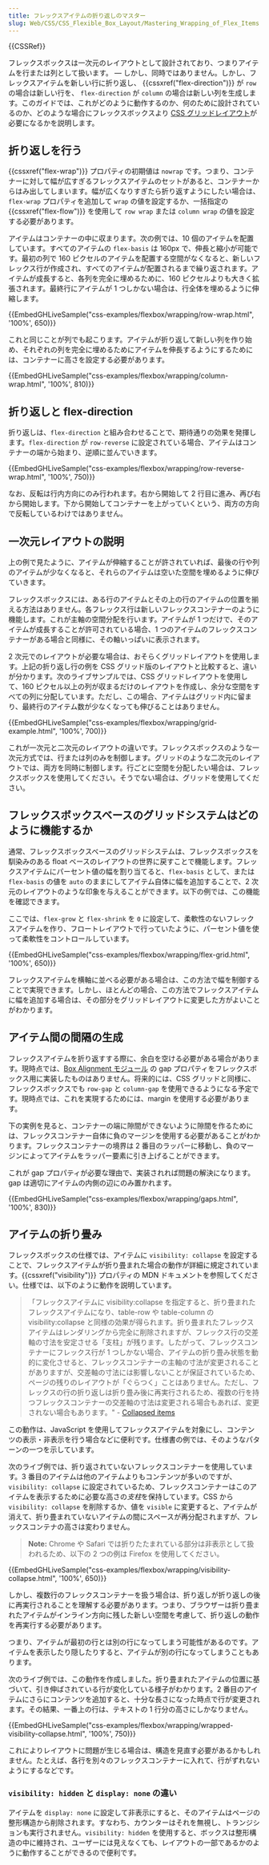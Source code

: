 ```yaml
---
title: フレックスアイテムの折り返しのマスター
slug: Web/CSS/CSS_Flexible_Box_Layout/Mastering_Wrapping_of_Flex_Items
---
```


{{CSSRef}}

フレックスボックスは一次元のレイアウトとして設計されており、つまりアイテムを行または列として扱います。 — しかし、同時ではありません。しかし、フレックスアイテムを新しい行に折り返し、 {{cssxref("flex-direction")}} が `row` の場合は新しい行を、 `flex-direction` が `column` の場合は新しい列を生成します。このガイドでは、これがどのように動作するのか、何のために設計されているのか、どのような場合にフレックスボックスより [CSS グリッドレイアウト](/ja/docs/Web/CSS/CSS_Grid_Layout)が必要になるかを説明します。

## 折り返しを行う

{{cssxref("flex-wrap")}} プロパティの初期値は `nowrap` です。つまり、コンテナーに対して幅が広すぎるフレックスアイテムのセットがあると、コンテナーからはみ出してしまいます。幅が広くなりすぎたら折り返すようにしたい場合は、`flex-wrap` プロパティを追加して `wrap` の値を設定するか、一括指定の {{cssxref("flex-flow")}} を使用して `row wrap` または `column wrap` の値を設定する必要があります。

アイテムはコンテナーの中に収まります。次の例では、10 個のアイテムを配置しています。すべてのアイテムの `flex-basis` は 160px で、伸長と縮小が可能です。最初の列で 160 ピクセルのアイテムを配置する空間がなくなると、新しいフレックス行が作成され、すべてのアイテムが配置されるまで繰り返されます。アイテムが成長すると、各列を完全に埋めるために、160 ピクセルよりも大きく拡張されます。最終行にアイテムが 1 つしかない場合は、行全体を埋めるように伸縮します。

{{EmbedGHLiveSample("css-examples/flexbox/wrapping/row-wrap.html", '100%', 650)}}

これと同じことが列でも起こります。アイテムが折り返して新しい列を作り始め、それぞれの列を完全に埋めるためにアイテムを伸長するようにするためには、コンテナーに高さを設定する必要があります。

{{EmbedGHLiveSample("css-examples/flexbox/wrapping/column-wrap.html", '100%', 810)}}

## 折り返しと flex-direction

折り返しは、`flex-direction` と組み合わせることで、期待通りの効果を発揮します。`flex-direction` が `row-reverse` に設定されている場合、アイテムはコンテナーの端から始まり、逆順に並んでいきます。

{{EmbedGHLiveSample("css-examples/flexbox/wrapping/row-reverse-wrap.html", '100%', 750)}}

なお、反転は行内方向にのみ行われます。右から開始して 2 行目に進み、再び右から開始します。下から開始してコンテナーを上がっていくという、両方の方向で反転しているわけではありません。

## 一次元レイアウトの説明

上の例で見たように、アイテムが伸縮することが許されていれば、最後の行や列のアイテムが少なくなると、それらのアイテムは空いた空間を埋めるように伸びていきます。

フレックスボックスには、ある行のアイテムとその上の行のアイテムの位置を揃える方法はありません。各フレックス行は新しいフレックスコンテナーのように機能します。これが主軸の空間分配を行います。アイテムが 1 つだけで、そのアイテムが成長することが許可されている場合、1 つのアイテムのフレックスコンテナーがある場合と同様に、その軸いっぱいに表示されます。

2 次元でのレイアウトが必要な場合は、おそらくグリッドレイアウトを使用します。上記の折り返し行の例を CSS グリッド版のレイアウトと比較すると、違いが分かります。次のライブサンプルでは、CSS グリッドレイアウトを使用して、160 ピクセル以上の列が収まるだけのレイアウトを作成し、余分な空間をすべての列に分配しています。ただし、この場合、アイテムはグリッド内に留まり、最終行のアイテム数が少なくなっても伸びることはありません。

{{EmbedGHLiveSample("css-examples/flexbox/wrapping/grid-example.html", '100%', 700)}}

これが一次元と二次元のレイアウトの違いです。フレックスボックスのような一次元方式では、行または列のみを制御します。グリッドのような二次元のレイアウトでは、両方を同時に制御します。行ごとに空間を分配したい場合は、フレックスボックスを使用してください。そうでない場合は、グリッドを使用してください。

## フレックスボックスベースのグリッドシステムはどのように機能するか

通常、フレックスボックスベースのグリッドシステムは、フレックスボックスを馴染みのある float ベースのレイアウトの世界に戻すことで機能します。フレックスアイテムにパーセント値の幅を割り当てると、`flex-basis` として、または `flex-basis` の値を `auto` のままにしてアイテム自体に幅を追加することで、2 次元のレイアウトのような印象を与えることができます。以下の例では、この機能を確認できます。

ここでは、`flex-grow` と `flex-shrink` を `0` に設定して、柔軟性のないフレックスアイテムを作り、フロートレイアウトで行っていたように、パーセント値を使って柔軟性をコントロールしています。

{{EmbedGHLiveSample("css-examples/flexbox/wrapping/flex-grid.html", '100%', 650)}}

フレックスアイテムを横軸に並べる必要がある場合は、この方法で幅を制御することで実現できます。しかし、ほとんどの場合、この方法でフレックスアイテムに幅を追加する場合は、その部分をグリッドレイアウトに変更した方がよいことがわかります。

## アイテム間の間隔の生成

フレックスアイテムを折り返すする際に、余白を空ける必要がある場合があります。現時点では、[Box Alignment モジュール](https://www.w3.org/TR/css-align-3/) の gap プロパティをフレックスボックス用に実装したものはありません。将来的には、CSS グリッドと同様に、フレックスボックスでも `row-gap` と `column-gap` を使用できるようになる予定です。現時点では、これを実現するためには、margin を使用する必要があります。

下の実例を見ると、コンテナーの端に隙間ができないように隙間を作るためには、フレックスコンテナー自体に負のマージンを使用する必要があることがわかります。フレックスコンテナーの境界は 2 番目のラッパーに移動し、負のマージンによってアイテムをラッパー要素に引き上げることができます。

これが gap プロパティが必要な理由で、実装されれば問題の解決になります。gap は適切にアイテムの内側の辺にのみ置かれます。

{{EmbedGHLiveSample("css-examples/flexbox/wrapping/gaps.html", '100%', 830)}}

## アイテムの折り畳み

フレックスボックスの仕様では、アイテムに `visibility: collapse` を設定することで、フレックスアイテムが折り畳まれた場合の動作が詳細に規定されています。{{cssxref("visibility")}} プロパティの MDN ドキュメントを参照してください。仕様では、以下のように動作を説明しています。

> 「フレックスアイテムに visibility:collapse を指定すると、折り畳まれたフレックスアイテムになり、table-row や table-column の visibility:collapse と同様の効果が得られます。折り畳まれたフレックス アイテムはレンダリングから完全に削除されますが、フレックス行の交差軸の寸法を安定させる「支柱」が残ります。したがって、フレックスコンテナーにフレックス行が 1 つしかない場合、アイテムの折り畳み状態を動的に変化させると、フレックスコンテナーの主軸の寸法が変更されることがありますが、交差軸の寸法には影響しないことが保証されているため、ページの残りのレイアウトが「ぐらつく」ことはありません。ただし、フレックスの行の折り返しは折り畳み後に再実行されるため、複数の行を持つフレックスコンテナーの交差軸の寸法は変更される場合もあれば、変更されない場合もあります。" - [Collapsed items](https://www.w3.org/TR/css-flexbox-1/#visibility-collapse)

この動作は、JavaScript を使用してフレックスアイテムを対象にし、コンテンツの表示・非表示を行う場合などに便利です。仕様書の例では、そのようなパターンの一つを示しています。

次のライブ例では、折り返されていないフレックスコンテナーを使用しています。3 番目のアイテムは他のアイテムよりもコンテンツが多いのですが、`visibility: collapse` に設定されているため、フレックスコンテナーはこのアイテムを表示するために必要な高さの*支柱*を保持しています。CSS から `visibility: collapse` を削除するか、値を `visible` に変更すると、アイテムが消えて、折り畳まれていないアイテムの間にスペースが再分配されますが、フレックスコンテナの高さは変わりません。

> **Note:** Chrome や Safari では折りたたまれている部分は非表示として扱われるため、以下の 2 つの例は Firefox を使用してください。

{{EmbedGHLiveSample("css-examples/flexbox/wrapping/visibility-collapse.html", '100%', 650)}}

しかし、複数行のフレックスコンテナーを扱う場合は、折り返しが折り返しの後に再実行されることを理解する必要があります。つまり、ブラウザーは折り畳まれたアイテムがインライン方向に残した新しい空間を考慮して、折り返しの動作を再実行する必要があります。

つまり、アイテムが最初の行とは別の行になってしまう可能性があるのです。アイテムを表示したり隠したりすると、アイテムが別の行になってしまうこともあります。

次のライブ例では、この動作を作成しました。折り畳まれたアイテムの位置に基づいて、引き伸ばされている行が変化している様子がわかります。2 番目のアイテムにさらにコンテンツを追加すると、十分な長さになった時点で行が変更されます。その結果、一番上の行は、テキストの 1 行分の高さにしかなりません。

{{EmbedGHLiveSample("css-examples/flexbox/wrapping/wrapped-visibility-collapse.html", '100%', 750)}}

これによりレイアウトに問題が生じる場合は、構造を見直す必要があるかもしれません。たとえば、各行を別々のフレックスコンテナーに入れて、行がずれないようにするなどです。

### `visibility: hidden` と `display: none` の違い

アイテムを `display: none` に設定して非表示にすると、そのアイテムはページの整形構造から削除されます。すなわち、カウンターはそれを無視し、トランジションも実行されません。`visibility: hidden` を使用すると、ボックスは整形構造の中に維持され、ユーザーには見えなくても、レイアウトの一部であるかのように動作することができるので便利です。
